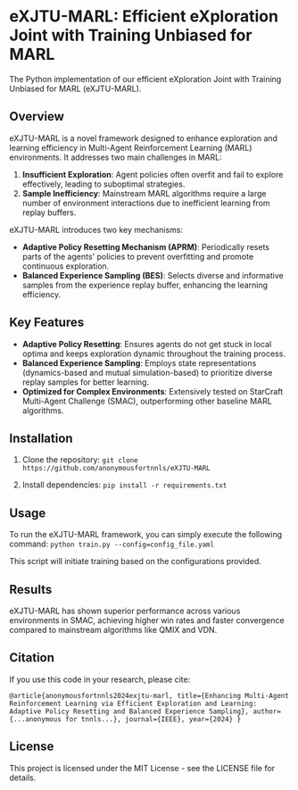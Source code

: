 # eXJTU-MARL: Efficient eXploration Joint with Training Unbiased for MARL
The Python implementation of our efficient eXploration Joint with Training Unbiased for MARL (eXJTU-MARL).

## Overview
eXJTU-MARL is a novel framework designed to enhance exploration and learning efficiency in Multi-Agent Reinforcement Learning (MARL) environments. It addresses two main challenges in MARL:
1. **Insufficient Exploration**: Agent policies often overfit and fail to explore effectively, leading to suboptimal strategies.
2. **Sample Inefficiency**: Mainstream MARL algorithms require a large number of environment interactions due to inefficient learning from replay buffers.

eXJTU-MARL introduces two key mechanisms:
- **Adaptive Policy Resetting Mechanism (APRM)**: Periodically resets parts of the agents' policies to prevent overfitting and promote continuous exploration.
- **Balanced Experience Sampling (BES)**: Selects diverse and informative samples from the experience replay buffer, enhancing the learning efficiency.

## Key Features
- **Adaptive Policy Resetting**: Ensures agents do not get stuck in local optima and keeps exploration dynamic throughout the training process.
- **Balanced Experience Sampling**: Employs state representations (dynamics-based and mutual simulation-based) to prioritize diverse replay samples for better learning.
- **Optimized for Complex Environments**: Extensively tested on StarCraft Multi-Agent Challenge (SMAC), outperforming other baseline MARL algorithms.

## Installation
1. Clone the repository:
```git clone https://github.com/anonymousfortnnls/eXJTU-MARL```

2. Install dependencies:
```pip install -r requirements.txt```


## Usage
To run the eXJTU-MARL framework, you can simply execute the following command:
```python train.py --config=config_file.yaml```

This script will initiate training based on the configurations provided.

## Results
eXJTU-MARL has shown superior performance across various environments in SMAC, achieving higher win rates and faster convergence compared to mainstream algorithms like QMIX and VDN.

## Citation
If you use this code in your research, please cite:

```@article{anonymousfortnnls2024exjtu-marl, title={Enhancing Multi-Agent Reinforcement Learning via Efficient Exploration and Learning: Adaptive Policy Resetting and Balanced Experience Sampling}, author={...anonymous for tnnls...}, journal={IEEE}, year={2024} }```

## License
This project is licensed under the MIT License - see the LICENSE file for details.
